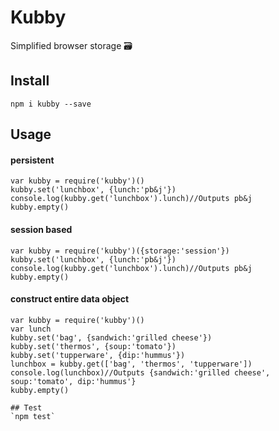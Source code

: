 # Kubby
Simplified browser storage 🗃 

## Install
`npm i kubby --save`

## Usage
#### persistent
```
var kubby = require('kubby')()
kubby.set('lunchbox', {lunch:'pb&j'})
console.log(kubby.get('lunchbox').lunch)//Outputs pb&j
kubby.empty()
```
#### session based
```
var kubby = require('kubby')({storage:'session'})
kubby.set('lunchbox', {lunch:'pb&j'})
console.log(kubby.get('lunchbox').lunch)//Outputs pb&j
kubby.empty()
```
#### construct entire data object
```
var kubby = require('kubby')()
var lunch
kubby.set('bag', {sandwich:'grilled cheese'})
kubby.set('thermos', {soup:'tomato'})
kubby.set('tupperware', {dip:'hummus'})
lunchbox = kubby.get(['bag', 'thermos', 'tupperware'])
console.log(lunchbox)//Outputs {sandwich:'grilled cheese', soup:'tomato', dip:'hummus'}
kubby.empty()
```

```
## Test
`npm test`
